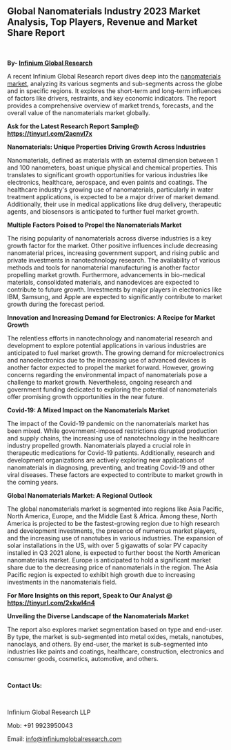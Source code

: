 <h2><strong>Global Nanomaterials Industry 2023 Market Analysis, Top Players, Revenue and Market Share Report</strong></h2>
<p>&nbsp;</p>
<p><strong>By- </strong><a href="https://www.infiniumglobalresearch.com"><strong>Infinium Global Research</strong></a></p>
<p>A recent Infinium Global Research report dives deep into the <a href="https://www.infiniumglobalresearch.com/reports/global-nanomaterials-market">nanomaterials market</a>, analyzing its various segments and sub-segments across the globe and in specific regions. It explores the short-term and long-term influences of factors like drivers, restraints, and key economic indicators. The report provides a comprehensive overview of market trends, forecasts, and the overall value of the nanomaterials market globally.</p>
<p><strong>Ask for the Latest Research Report Sample@ </strong><a href="https://tinyurl.com/2acnvl7x"><strong>https://tinyurl.com/2acnvl7x</strong></a></p>
<p><strong>Nanomaterials: Unique Properties Driving Growth Across Industries</strong></p>
<p>Nanomaterials, defined as materials with an external dimension between 1 and 100 nanometers, boast unique physical and chemical properties. This translates to significant growth opportunities for various industries like electronics, healthcare, aerospace, and even paints and coatings. The healthcare industry's growing use of nanomaterials, particularly in water treatment applications, is expected to be a major driver of market demand. Additionally, their use in medical applications like drug delivery, therapeutic agents, and biosensors is anticipated to further fuel market growth.</p>
<p><strong>Multiple Factors Poised to Propel the Nanomaterials Market</strong></p>
<p>The rising popularity of nanomaterials across diverse industries is a key growth factor for the market. Other positive influences include decreasing nanomaterial prices, increasing government support, and rising public and private investments in nanotechnology research. The availability of various methods and tools for nanomaterial manufacturing is another factor propelling market growth. Furthermore, advancements in bio-medical materials, consolidated materials, and nanodevices are expected to contribute to future growth. Investments by major players in electronics like IBM, Samsung, and Apple are expected to significantly contribute to market growth during the forecast period.</p>
<p><strong>Innovation and Increasing Demand for Electronics: A Recipe for Market Growth</strong></p>
<p>The relentless efforts in nanotechnology and nanomaterial research and development to explore potential applications in various industries are anticipated to fuel market growth. The growing demand for microelectronics and nanoelectronics due to the increasing use of advanced devices is another factor expected to propel the market forward. However, growing concerns regarding the environmental impact of nanomaterials pose a challenge to market growth. Nevertheless, ongoing research and government funding dedicated to exploring the potential of nanomaterials offer promising growth opportunities in the near future.</p>
<p><strong>Covid-19: A Mixed Impact on the Nanomaterials Market</strong></p>
<p>The impact of the Covid-19 pandemic on the nanomaterials market has been mixed. While government-imposed restrictions disrupted production and supply chains, the increasing use of nanotechnology in the healthcare industry propelled growth. Nanomaterials played a crucial role in therapeutic medications for Covid-19 patients. Additionally, research and development organizations are actively exploring new applications of nanomaterials in diagnosing, preventing, and treating Covid-19 and other viral diseases. These factors are expected to contribute to market growth in the coming years.</p>
<p><strong>Global Nanomaterials Market: A Regional Outlook</strong></p>
<p>The global nanomaterials market is segmented into regions like Asia Pacific, North America, Europe, and the Middle East &amp; Africa. Among these, North America is projected to be the fastest-growing region due to high research and development investments, the presence of numerous market players, and the increasing use of nanotubes in various industries. The expansion of solar installations in the US, with over 5 gigawatts of solar PV capacity installed in Q3 2021 alone, is expected to further boost the North American nanomaterials market. Europe is anticipated to hold a significant market share due to the decreasing price of nanomaterials in the region. The Asia Pacific region is expected to exhibit high growth due to increasing investments in the nanomaterials field.</p>
<p><strong>For More Insights on this report, Speak to Our Analyst @ </strong><a href="https://tinyurl.com/2xkwl4n4"><strong>https://tinyurl.com/2xkwl4n4</strong></a></p>
<p><strong>Unveiling the Diverse Landscape of the Nanomaterials Market</strong></p>
<p>The report also explores market segmentation based on type and end-user. By type, the market is sub-segmented into metal oxides, metals, nanotubes, nanoclays, and others. By end-user, the market is sub-segmented into industries like paints and coatings, healthcare, construction, electronics and consumer goods, cosmetics, automotive, and others.</p>
<p>&nbsp;</p>
<p><strong>Contact Us:</strong></p>
<p>&nbsp;</p>
<p>Infinium Global Research LLP</p>
<p>Mob: +91 9923950043</p>
<p>Email: <a href="mailto:info@infiniumglobalresearch.com">info@infiniumglobalresearch.com</a></p>
